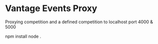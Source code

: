 # Vantage Events Proxy

Proxying competition and a defined competition to localhost port 4000 & 5000

npm install
node .